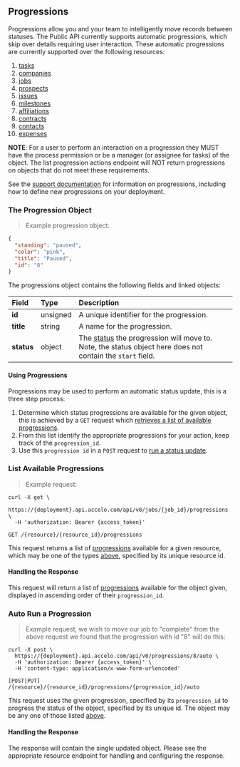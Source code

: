 ## Progressions
Progressions allow you and your team to intelligently move records between statuses. The Public API currently supports automatic progressions, which skip over details requiring user interaction. These automatic progressions are currently supported over the following resources:  
1. [tasks](#tasks)  
2. [companies](#companies)  
3. [jobs](#jobs-projects)  
4. [prospects](#prospects-sales)  
5. [issues](#issues)  
6. [milestones](#milestones)  
7. [affiliations](#affiliations)  
8. [contracts](#contracts)  
9. [contacts](#contacts)  
10. [expenses](#expenses)

**NOTE**: For a user to perform an interaction on a progression they MUST have the process permission or be a manager (or assignee for tasks) of the object. The list progression actions endpoint will NOT return progressions on objects that do not meet these requirements.

See the [support documentation](https://www.accelo.com/resources/help/guides/settings-and-configuration-guide/triggers-and-business-processes/business-processes/progressions/) for information on progressions, including how to define new progressions on your deployment.


### The Progression Object
> Example progression object:

```json
{
  "standing": "paused",
  "color": "pink",
  "title": "Paused",
  "id": "8"
}
```

The progressions object contains the following fields and linked objects:

| Field | Type | Description |
|:-|:-|:-|
| **id** | unsigned | A unique identifier for the progression. |
| **title** | string | A name for the progression. |
| **status** | object | The [status](#status-objects) the progression will move to. Note, the status object here does not contain the `start` field. |


#### Using Progressions
Progressions may be used to perform an automatic status update, this is a three step process:  
1. Determine which status progressions are available for the given object, this is achieved by a `GET` request which [retrieves a list of available progressions](#retrieve-a-list-of-available-progressions).  
2. From this list identify the appropriate progressions for your action, keep track of the `progression_id`.  
3. Use this `progression id` in a `POST` request to [run a status update](#run-a-status-update-using-a-given-progression).







### List Available Progressions
<a name="retrieve-a-list-of-available-progressions"></a>
> Example request:

```shell
curl -X get \
  https://{deployment}.api.accelo.com/api/v0/jobs/{job_id}/progressions \
  -H 'authorization: Bearer {access_token}'
```


`GET /{resource}/{resource_id}/progressions`

This request returns a list of [progressions](#the-progression-object) available for a given resource, which may be one of the types [above](#progressions), specified by its unique resource id.

#### Handling the Response
This request will return a list of [progressions](#the-progression-object) available for the object given, displayed in ascending order of their `progression_id`.







### Auto Run a Progression
<a name="run-a-status-update-using-a-given-progression"></a>
> Example request, we wish to move our job to "complete" from the above request we found that the progression with id "8" will do this:

```shell
curl -X post \
  https://{deployment}.api.accelo.com/api/v0/progressions/8/auto \
  -H 'authorization: Bearer {access_token}' \
  -H 'content-type: application/x-www-form-urlencoded'
```

`[POST|PUT] /{resource}/{resource_id}/progressions/{progression_id}/auto`

This request uses the given progression, specified by its `progression_id` to progress the status of the object, specified by its unique id. The object may be any one of those listed [above](#progressions).

#### Handling the Response
The response will contain the single updated object. Please see the appropriate resource endpoint for handling and configuring the response.
